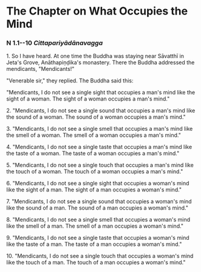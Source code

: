 # The Chapter on What Occupies the Mind

### N 1.1--10 *Cittapariyādānavagga*

1\. So I have heard. At one time the Buddha was staying near
Sāvatthī in Jeta's Grove, Anāthapiṇḍika's
monastery. There the Buddha addressed the mendicants, "Mendicants!"

<!--pg-->
"Venerable sir," they replied. The Buddha said this:

"Mendicants, I do not see a single sight that occupies a man's mind like
the sight of a woman. The sight of a woman occupies a man's mind."

2\. "Mendicants, I do not see a single sound that occupies a man's mind like
the sound of a woman. The sound of a woman occupies a man's mind."

<!--pg-->
3\. "Mendicants, I do not see a single smell that occupies a man's mind like
the smell of a woman. The smell of a woman occupies a man's mind."

<!--pg-->
4\. "Mendicants, I do not see a single taste that occupies a man's mind like
the taste of a woman. The taste of a woman occupies a man's mind."

<!--pg-->
5\. "Mendicants, I do not see a single touch that occupies a man's mind like
the touch of a woman. The touch of a woman occupies a man's mind."

<!--pg-->
6\. "Mendicants, I do not see a single sight that occupies a woman's mind
like the sight of a man. The sight of a man occupies a woman's mind."

<!--pg-->
7\. "Mendicants, I do not see a single sound that occupies a woman's mind
like the sound of a man. The sound of a man occupies a woman's mind."

<!--pg-->
8\. "Mendicants, I do not see a single smell that occupies a woman's mind
like the smell of a man. The smell of a man occupies a woman's mind."

<!--pg-->
9\. "Mendicants, I do not see a single taste that occupies a woman's mind
like the taste of a man. The taste of a man occupies a woman's mind."

<!--pg-->
10\. "Mendicants, I do not see a single touch that occupies a woman's mind
like the touch of a man. The touch of a man occupies a woman's mind."

<!--pg-->
